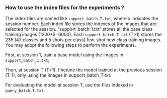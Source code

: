 ### How to use the index files for the experiments ?

The index files are named like `support_batch_T.txt`, where x indicates the session number. Each index file stores the indexes of the images that are selected for the session.
"support_batch_1.txt" stores all the base class training images (1200*5=6000). Each `support_batch_T.txt` (T>1) stores the 235 (47 classes and 5 shots per class) few-shot new class training images.
You may adopt the following steps to perform the experiments.

First, at session 1, train a base model using the images in `support_batch_1.txt`;

Then, at session T (T>1), finetune the model trained at the previous session (T-1), only using the images in support_batch_T.txt.

For evaluating the model at session T, use the files indexed in `query_batch_T.txt`.
